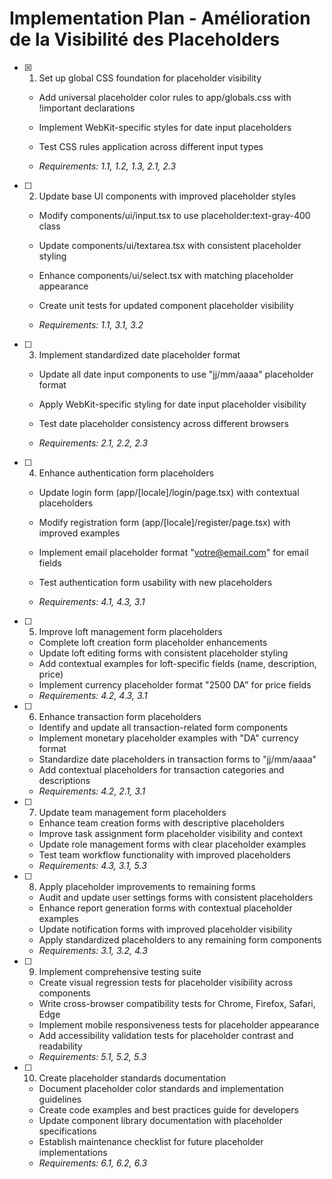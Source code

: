# Implementation Plan - Amélioration de la Visibilité des Placeholders

- [x] 1. Set up global CSS foundation for placeholder visibility



  - Add universal placeholder color rules to app/globals.css with !important declarations
  - Implement WebKit-specific styles for date input placeholders
  - Test CSS rules application across different input types



  - _Requirements: 1.1, 1.2, 1.3, 2.1, 2.3_

- [ ] 2. Update base UI components with improved placeholder styles
  - Modify components/ui/input.tsx to use placeholder:text-gray-400 class


  - Update components/ui/textarea.tsx with consistent placeholder styling
  - Enhance components/ui/select.tsx with matching placeholder appearance





  - Create unit tests for updated component placeholder visibility
  - _Requirements: 1.1, 3.1, 3.2_





- [ ] 3. Implement standardized date placeholder format
  - Update all date input components to use "jj/mm/aaaa" placeholder format
  - Apply WebKit-specific styling for date input placeholder visibility
  - Test date placeholder consistency across different browsers


  - _Requirements: 2.1, 2.2, 2.3_

- [ ] 4. Enhance authentication form placeholders
  - Update login form (app/[locale]/login/page.tsx) with contextual placeholders
  - Modify registration form (app/[locale]/register/page.tsx) with improved examples


  - Implement email placeholder format "votre@email.com" for email fields
  - Test authentication form usability with new placeholders
  - _Requirements: 4.1, 4.3, 3.1_

- [ ] 5. Improve loft management form placeholders
  - Complete loft creation form placeholder enhancements
  - Update loft editing forms with consistent placeholder styling
  - Add contextual examples for loft-specific fields (name, description, price)
  - Implement currency placeholder format "2500 DA" for price fields
  - _Requirements: 4.2, 4.3, 3.1_

- [ ] 6. Enhance transaction form placeholders
  - Identify and update all transaction-related form components
  - Implement monetary placeholder examples with "DA" currency format
  - Standardize date placeholders in transaction forms to "jj/mm/aaaa"
  - Add contextual placeholders for transaction categories and descriptions
  - _Requirements: 4.2, 2.1, 3.1_

- [ ] 7. Update team management form placeholders
  - Enhance team creation forms with descriptive placeholders
  - Improve task assignment form placeholder visibility and context
  - Update role management forms with clear placeholder examples
  - Test team workflow functionality with improved placeholders
  - _Requirements: 4.3, 3.1, 5.3_

- [ ] 8. Apply placeholder improvements to remaining forms
  - Audit and update user settings forms with consistent placeholders
  - Enhance report generation forms with contextual placeholder examples
  - Update notification forms with improved placeholder visibility
  - Apply standardized placeholders to any remaining form components
  - _Requirements: 3.1, 3.2, 4.3_

- [ ] 9. Implement comprehensive testing suite
  - Create visual regression tests for placeholder visibility across components
  - Write cross-browser compatibility tests for Chrome, Firefox, Safari, Edge
  - Implement mobile responsiveness tests for placeholder appearance
  - Add accessibility validation tests for placeholder contrast and readability
  - _Requirements: 5.1, 5.2, 5.3_

- [ ] 10. Create placeholder standards documentation
  - Document placeholder color standards and implementation guidelines
  - Create code examples and best practices guide for developers
  - Update component library documentation with placeholder specifications
  - Establish maintenance checklist for future placeholder implementations
  - _Requirements: 6.1, 6.2, 6.3_